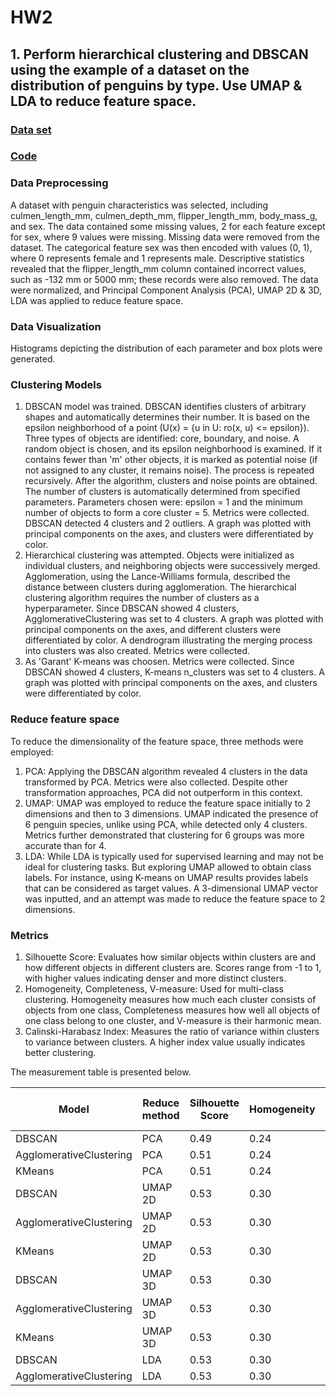 # **HW2**
## **1. Perform hierarchical clustering and DBSCAN using the example of a dataset on the distribution of penguins by type. Use UMAP & LDA to reduce feature space.**

### [**Data set**](https://www.kaggle.com/datasets/youssefaboelwafa/clustering-penguins-species)

### [**Code**](Clustering.ipynb)

### Data Preprocessing
 A dataset with penguin characteristics was selected, including culmen_length_mm, culmen_depth_mm, flipper_length_mm, body_mass_g, and sex. The data contained some missing values, 2 for each feature except for sex, where 9 values were missing. Missing data were removed from the dataset. The categorical feature sex was then encoded with values (0, 1), where 0 represents female and 1 represents male. Descriptive statistics revealed that the flipper_length_mm column contained incorrect values, such as -132 mm or 5000 mm; these records were also removed. The data were normalized, and Principal Component Analysis (PCA), UMAP 2D & 3D, LDA was applied to reduce feature space.

### Data Visualization 
 Histograms depicting the distribution of each parameter and box plots were generated.

### Clustering Models
 1. DBSCAN model was trained. DBSCAN identifies clusters of arbitrary shapes and automatically determines their number. It is based on the epsilon neighborhood of a point (U(x) = {u in U: ro(x, u) <= epsilon}). Three types of objects are identified: core, boundary, and noise. A random object is chosen, and its epsilon neighborhood is examined. If it contains fewer than 'm' other objects, it is marked as potential noise (if not assigned to any cluster, it remains noise). The process is repeated recursively. After the algorithm, clusters and noise points are obtained. The number of clusters is automatically determined from specified parameters. Parameters chosen were: epsilon = 1 and the minimum number of objects to form a core cluster = 5. Metrics were collected. DBSCAN detected 4 clusters and 2 outliers. A graph was plotted with principal components on the axes, and clusters were differentiated by color.
 2. Hierarchical clustering was attempted. Objects were initialized as individual clusters, and neighboring objects were successively merged. Agglomeration, using the Lance-Williams formula, described the distance between clusters during agglomeration. The hierarchical clustering algorithm requires the number of clusters as a hyperparameter. Since DBSCAN showed 4 clusters, AgglomerativeClustering was set to 4 clusters. A graph was plotted with principal components on the axes, and different clusters were differentiated by color. A dendrogram illustrating the merging process into clusters was also created. Metrics were collected.
 3. As 'Garant' K-means was choosen. Metrics were collected. Since DBSCAN showed 4 clusters, K-means n_clusters was set to 4 clusters. A graph was plotted with principal components on the axes, and clusters were differentiated by color.

### Reduce feature space
To reduce the dimensionality of the feature space, three methods were employed:
1. PCA: Applying the DBSCAN algorithm revealed 4 clusters in the data transformed by PCA. Metrics were also collected. Despite other transformation approaches, PCA did not outperform in this context.
2. UMAP: UMAP was employed to reduce the feature space initially to 2 dimensions and then to 3 dimensions. UMAP indicated the presence of 6 penguin species, unlike using PCA, while detected only 4 clusters. Metrics further demonstrated that clustering for 6 groups was more accurate than for 4.
3. LDA: While LDA is typically used for supervised learning and may not be ideal for clustering tasks. But exploring UMAP allowed to obtain class labels. For instance, using K-means on UMAP results provides labels that can be considered as target values. A 3-dimensional UMAP vector was inputted, and an attempt was made to reduce the feature space to 2 dimensions.

### Metrics
 1. Silhouette Score: Evaluates how similar objects within clusters are and how different objects in different clusters are. Scores range from -1 to 1, with higher values indicating denser and more distinct clusters.
 2. Homogeneity, Completeness, V-measure: Used for multi-class clustering. Homogeneity measures how much each cluster consists of objects from one class, Completeness measures how well all objects of one class belong to one cluster, and V-measure is their harmonic mean.
 3. Calinski-Harabasz Index: Measures the ratio of variance within clusters to variance between clusters. A higher index value usually indicates better clustering.

The measurement table is presented below.

| Model | Reduce method |Silhouette Score | Homogeneity | Completeness | V-measure | Calinski-Harabasz Index |
|-------|---------------|-----------------|-------------|--------------|-----------|-------------------------|
| DBSCAN | PCA          | 0.49            | 0.24        | 0.99         | 0.38      | 278.77                  |
| AgglomerativeClustering   | PCA | 0.51  | 0.24        | 0.99         | 0.38      | 363.97                  |
| KMeans | PCA          | 0.51 | 0.24 | 0.99 | 0.38 | 363.97 |
| DBSCAN    | UMAP 2D | 0.53    | 0.30    | 0.99 | 0.46 | 435.02 |
| AgglomerativeClustering   | UMAP 2D | 0.53    | 0.30    | 0.99 | 0.46 | 435.02 |
| KMeans | UMAP 2D | 0.53 | 0.30 | 0.99 | 0.46 | 435.02 |
| DBSCAN    | UMAP 3D | 0.53    | 0.30    | 0.99 | 0.46 | 435.02 |
| AgglomerativeClustering   | UMAP 3D | 0.53    | 0.30    | 0.99 | 0.46 | 435.02 |
| KMeans | UMAP 3D | 0.53 | 0.30 | 0.99 | 0.46 | 435.02 |
| DBSCAN    | LDA | 0.53    | 0.30    | 0.99 | 0.46 | 435.02 |
| AgglomerativeClustering   | LDA | 0.53    | 0.30    | 0.99 | 0.46 | 435.02 |
